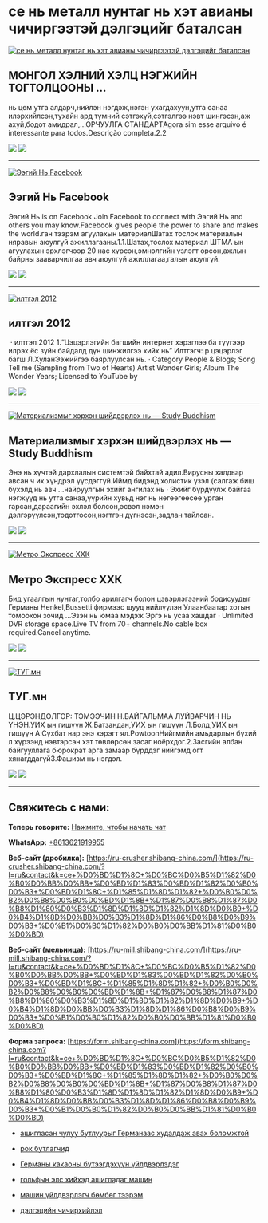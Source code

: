 # ce нь металл нунтаг нь хэт авианы чичиргээтэй дэлгэцийг баталсан

<a href="https://swt.shibang-china.com/?l=ru&img&k=ce+%D0%BD%D1%8C+%D0%BC%D0%B5%D1%82%D0%B0%D0%BB%D0%BB+%D0%BD%D1%83%D0%BD%D1%82%D0%B0%D0%B3+%D0%BD%D1%8C+%D1%85%D1%8D%D1%82+%D0%B0%D0%B2%D0%B8%D0%B0%D0%BD%D1%8B+%D1%87%D0%B8%D1%87%D0%B8%D1%80%D0%B3%D1%8D%D1%8D%D1%82%D1%8D%D0%B9+%D0%B4%D1%8D%D0%BB%D0%B3%D1%8D%D1%86%D0%B8%D0%B9%D0%B3+%D0%B1%D0%B0%D1%82%D0%B0%D0%BB%D1%81%D0%B0%D0%BD" target="_blank">![ce нь металл нунтаг нь хэт авианы чичиргээтэй дэлгэцийг баталсан](http://static.shibang-china.com/all-800x300/774.jpg)</a>

## МОНГОЛ ХЭЛНИЙ ХЭЛЦ НЭГЖИЙН ТОГТОЛЦООНЫ …
нь цөм утга алдарч,нийлэн нэгдэж,нэгэн ухагдахуун,утга санаа илэрхийлсэн,тухайн ард түмний сэтгэхүй,сэтгэлгээ нэвт шингэсэн,аж ахуй,бодот амидрал,…ОРЧУУЛГА СТАНДАРТAgora sim esse arquivo &#233; interessante para todos.Descri&#231;&#227;o completa.2.2


<a href="https://whatsapp.shibangsoft.com/WhatsApp.php" target="_blank" title="WhatsApp">![](http://static.shibang-china.com/icon/whatsapp.png)</a> <a href="https://swt.shibang-china.com/?l=ru&icon&k=ce+%D0%BD%D1%8C+%D0%BC%D0%B5%D1%82%D0%B0%D0%BB%D0%BB+%D0%BD%D1%83%D0%BD%D1%82%D0%B0%D0%B3+%D0%BD%D1%8C+%D1%85%D1%8D%D1%82+%D0%B0%D0%B2%D0%B8%D0%B0%D0%BD%D1%8B+%D1%87%D0%B8%D1%87%D0%B8%D1%80%D0%B3%D1%8D%D1%8D%D1%82%D1%8D%D0%B9+%D0%B4%D1%8D%D0%BB%D0%B3%D1%8D%D1%86%D0%B8%D0%B9%D0%B3+%D0%B1%D0%B0%D1%82%D0%B0%D0%BB%D1%81%D0%B0%D0%BD" target="_blank">![](http://static.shibang-china.com/icon/chat-ru.png)</a>

---

<a href="https://swt.shibang-china.com/?l=ru&img&k=ce+%D0%BD%D1%8C+%D0%BC%D0%B5%D1%82%D0%B0%D0%BB%D0%BB+%D0%BD%D1%83%D0%BD%D1%82%D0%B0%D0%B3+%D0%BD%D1%8C+%D1%85%D1%8D%D1%82+%D0%B0%D0%B2%D0%B8%D0%B0%D0%BD%D1%8B+%D1%87%D0%B8%D1%87%D0%B8%D1%80%D0%B3%D1%8D%D1%8D%D1%82%D1%8D%D0%B9+%D0%B4%D1%8D%D0%BB%D0%B3%D1%8D%D1%86%D0%B8%D0%B9%D0%B3+%D0%B1%D0%B0%D1%82%D0%B0%D0%BB%D1%81%D0%B0%D0%BD" target="_blank">![Ээгий Нь Facebook](http://static.shibang-china.com/all-800x300/66.jpg)</a>

## Ээгий Нь Facebook
Ээгий Нь is on Facebook.Join Facebook to connect with Ээгий Нь and others you may know.Facebook gives people the power to share and makes the world.ган тээрэм агуулахын материалШатах тослох материалын няравын аюулгүй ажиллагааны.1.1.Шатах,тослох материал ШТМА ын агуулахын эрхлэгчээр 20 нас хүрсэн,эмнэлгийн үзлэгт орсон,ажлын байрны зааварчилгаа авч аюулгүй ажиллагаа,галын аюулгүй.


<a href="https://whatsapp.shibangsoft.com/WhatsApp.php" target="_blank" title="WhatsApp">![](http://static.shibang-china.com/icon/whatsapp.png)</a> <a href="https://swt.shibang-china.com/?l=ru&icon&k=ce+%D0%BD%D1%8C+%D0%BC%D0%B5%D1%82%D0%B0%D0%BB%D0%BB+%D0%BD%D1%83%D0%BD%D1%82%D0%B0%D0%B3+%D0%BD%D1%8C+%D1%85%D1%8D%D1%82+%D0%B0%D0%B2%D0%B8%D0%B0%D0%BD%D1%8B+%D1%87%D0%B8%D1%87%D0%B8%D1%80%D0%B3%D1%8D%D1%8D%D1%82%D1%8D%D0%B9+%D0%B4%D1%8D%D0%BB%D0%B3%D1%8D%D1%86%D0%B8%D0%B9%D0%B3+%D0%B1%D0%B0%D1%82%D0%B0%D0%BB%D1%81%D0%B0%D0%BD" target="_blank">![](http://static.shibang-china.com/icon/chat-ru.png)</a>

---

<a href="https://swt.shibang-china.com/?l=ru&img&k=ce+%D0%BD%D1%8C+%D0%BC%D0%B5%D1%82%D0%B0%D0%BB%D0%BB+%D0%BD%D1%83%D0%BD%D1%82%D0%B0%D0%B3+%D0%BD%D1%8C+%D1%85%D1%8D%D1%82+%D0%B0%D0%B2%D0%B8%D0%B0%D0%BD%D1%8B+%D1%87%D0%B8%D1%87%D0%B8%D1%80%D0%B3%D1%8D%D1%8D%D1%82%D1%8D%D0%B9+%D0%B4%D1%8D%D0%BB%D0%B3%D1%8D%D1%86%D0%B8%D0%B9%D0%B3+%D0%B1%D0%B0%D1%82%D0%B0%D0%BB%D1%81%D0%B0%D0%BD" target="_blank">![илтгэл 2012](http://static.shibang-china.com/all-800x300/1317.jpg)</a>

## илтгэл 2012
&nbsp;&#0183;&#32;илтгэл 2012 1.“Цэцэрлэгийн багшийн интернет хэрэглээ ба түүгээр илрэх ёс зүйн байдалд дүн шинжилгээ хийх нь” Илтгэгч: р цэцэрлэг багш Л.ХуланЭэжийгээ баярлуулсан нь.&nbsp;&#0183;&#32;Category People &amp; Blogs; Song Tell me (Sampling from Two of Hearts) Artist Wonder Girls; Album The Wonder Years; Licensed to YouTube by


<a href="https://whatsapp.shibangsoft.com/WhatsApp.php" target="_blank" title="WhatsApp">![](http://static.shibang-china.com/icon/whatsapp.png)</a> <a href="https://swt.shibang-china.com/?l=ru&icon&k=ce+%D0%BD%D1%8C+%D0%BC%D0%B5%D1%82%D0%B0%D0%BB%D0%BB+%D0%BD%D1%83%D0%BD%D1%82%D0%B0%D0%B3+%D0%BD%D1%8C+%D1%85%D1%8D%D1%82+%D0%B0%D0%B2%D0%B8%D0%B0%D0%BD%D1%8B+%D1%87%D0%B8%D1%87%D0%B8%D1%80%D0%B3%D1%8D%D1%8D%D1%82%D1%8D%D0%B9+%D0%B4%D1%8D%D0%BB%D0%B3%D1%8D%D1%86%D0%B8%D0%B9%D0%B3+%D0%B1%D0%B0%D1%82%D0%B0%D0%BB%D1%81%D0%B0%D0%BD" target="_blank">![](http://static.shibang-china.com/icon/chat-ru.png)</a>

---

<a href="https://swt.shibang-china.com/?l=ru&img&k=ce+%D0%BD%D1%8C+%D0%BC%D0%B5%D1%82%D0%B0%D0%BB%D0%BB+%D0%BD%D1%83%D0%BD%D1%82%D0%B0%D0%B3+%D0%BD%D1%8C+%D1%85%D1%8D%D1%82+%D0%B0%D0%B2%D0%B8%D0%B0%D0%BD%D1%8B+%D1%87%D0%B8%D1%87%D0%B8%D1%80%D0%B3%D1%8D%D1%8D%D1%82%D1%8D%D0%B9+%D0%B4%D1%8D%D0%BB%D0%B3%D1%8D%D1%86%D0%B8%D0%B9%D0%B3+%D0%B1%D0%B0%D1%82%D0%B0%D0%BB%D1%81%D0%B0%D0%BD" target="_blank">![Материализмыг хэрхэн шийдвэрлэх нь — Study Buddhism](http://static.shibang-china.com/all-800x300/102.jpg)</a>

## Материализмыг хэрхэн шийдвэрлэх нь — Study Buddhism
Энэ нь хүчтэй дархлалын системтэй байхтай адил.Вирусны халдвар авсан ч их хүндрэл үүсдэггүй.Иймд бидэнд холистик үзэл (салгаж биш бүхэлд нь авч …найруулгын эхийг ангилах нь&nbsp;&#0183;&#32;Эхийг бүрдүүлж байгаа нэгжүүд нь утга санаа,үүрийн хувьд нэг нь нөгөөгөөсөө урган гарсан,дараагийн эхлэл болсон,эсвэл нэмэн дэлгэрүүлсэн,тодотгосон,нэгтгэн дүгнэсэн,задлан тайлсан.


<a href="https://whatsapp.shibangsoft.com/WhatsApp.php" target="_blank" title="WhatsApp">![](http://static.shibang-china.com/icon/whatsapp.png)</a> <a href="https://swt.shibang-china.com/?l=ru&icon&k=ce+%D0%BD%D1%8C+%D0%BC%D0%B5%D1%82%D0%B0%D0%BB%D0%BB+%D0%BD%D1%83%D0%BD%D1%82%D0%B0%D0%B3+%D0%BD%D1%8C+%D1%85%D1%8D%D1%82+%D0%B0%D0%B2%D0%B8%D0%B0%D0%BD%D1%8B+%D1%87%D0%B8%D1%87%D0%B8%D1%80%D0%B3%D1%8D%D1%8D%D1%82%D1%8D%D0%B9+%D0%B4%D1%8D%D0%BB%D0%B3%D1%8D%D1%86%D0%B8%D0%B9%D0%B3+%D0%B1%D0%B0%D1%82%D0%B0%D0%BB%D1%81%D0%B0%D0%BD" target="_blank">![](http://static.shibang-china.com/icon/chat-ru.png)</a>

---

<a href="https://swt.shibang-china.com/?l=ru&img&k=ce+%D0%BD%D1%8C+%D0%BC%D0%B5%D1%82%D0%B0%D0%BB%D0%BB+%D0%BD%D1%83%D0%BD%D1%82%D0%B0%D0%B3+%D0%BD%D1%8C+%D1%85%D1%8D%D1%82+%D0%B0%D0%B2%D0%B8%D0%B0%D0%BD%D1%8B+%D1%87%D0%B8%D1%87%D0%B8%D1%80%D0%B3%D1%8D%D1%8D%D1%82%D1%8D%D0%B9+%D0%B4%D1%8D%D0%BB%D0%B3%D1%8D%D1%86%D0%B8%D0%B9%D0%B3+%D0%B1%D0%B0%D1%82%D0%B0%D0%BB%D1%81%D0%B0%D0%BD" target="_blank">![Метро Экспресс ХХК](http://static.shibang-china.com/all-800x300/192.jpg)</a>

## Метро Экспресс ХХК
Бид угаалгын нунтаг,толбо арилгагч болон цэвэрлэгээний бодисуудыг Германы Henkel,Bussetti фирмээс шууд нийлүүлэн Улаанбаатар хотын томоохон зочид …Эзэн нь юмаа мэдэж Эргэ нь усаа хашдаг&nbsp;&#0183;&#32;Unlimited DVR storage space.Live TV from 70+ channels.No cable box required.Cancel anytime.


<a href="https://whatsapp.shibangsoft.com/WhatsApp.php" target="_blank" title="WhatsApp">![](http://static.shibang-china.com/icon/whatsapp.png)</a> <a href="https://swt.shibang-china.com/?l=ru&icon&k=ce+%D0%BD%D1%8C+%D0%BC%D0%B5%D1%82%D0%B0%D0%BB%D0%BB+%D0%BD%D1%83%D0%BD%D1%82%D0%B0%D0%B3+%D0%BD%D1%8C+%D1%85%D1%8D%D1%82+%D0%B0%D0%B2%D0%B8%D0%B0%D0%BD%D1%8B+%D1%87%D0%B8%D1%87%D0%B8%D1%80%D0%B3%D1%8D%D1%8D%D1%82%D1%8D%D0%B9+%D0%B4%D1%8D%D0%BB%D0%B3%D1%8D%D1%86%D0%B8%D0%B9%D0%B3+%D0%B1%D0%B0%D1%82%D0%B0%D0%BB%D1%81%D0%B0%D0%BD" target="_blank">![](http://static.shibang-china.com/icon/chat-ru.png)</a>

---

<a href="https://swt.shibang-china.com/?l=ru&img&k=ce+%D0%BD%D1%8C+%D0%BC%D0%B5%D1%82%D0%B0%D0%BB%D0%BB+%D0%BD%D1%83%D0%BD%D1%82%D0%B0%D0%B3+%D0%BD%D1%8C+%D1%85%D1%8D%D1%82+%D0%B0%D0%B2%D0%B8%D0%B0%D0%BD%D1%8B+%D1%87%D0%B8%D1%87%D0%B8%D1%80%D0%B3%D1%8D%D1%8D%D1%82%D1%8D%D0%B9+%D0%B4%D1%8D%D0%BB%D0%B3%D1%8D%D1%86%D0%B8%D0%B9%D0%B3+%D0%B1%D0%B0%D1%82%D0%B0%D0%BB%D1%81%D0%B0%D0%BD" target="_blank">![ТУГ.мн](http://static.shibang-china.com/all-800x300/383.jpg)</a>

## ТУГ.мн
Ц.ЦЭРЭНДОЛГОР: ТЭМЭЭЧИН Н.БАЙГАЛЬМАА ЛУЙВАРЧИН НЬ ҮНЭН.УИХ ын гишүүн Ж.Батзандан,УИХ ын гишүүн Л.Болд,УИХ ын гишүүн А.Сүхбат нар энэ хэрэгт ял.PowtoonНийгмийн амьдарлын бүхий л хүрээнд нэвтэрсэн хэт төвлөрсөн засаг ноёрхдог.2.Засгийн албан байгууллага бюрократ арга замаар бүрддэг нийгэмд огт хянагддагүй3.Фашизм нь нэгдэл.


<a href="https://whatsapp.shibangsoft.com/WhatsApp.php" target="_blank" title="WhatsApp">![](http://static.shibang-china.com/icon/whatsapp.png)</a> <a href="https://swt.shibang-china.com/?l=ru&icon&k=ce+%D0%BD%D1%8C+%D0%BC%D0%B5%D1%82%D0%B0%D0%BB%D0%BB+%D0%BD%D1%83%D0%BD%D1%82%D0%B0%D0%B3+%D0%BD%D1%8C+%D1%85%D1%8D%D1%82+%D0%B0%D0%B2%D0%B8%D0%B0%D0%BD%D1%8B+%D1%87%D0%B8%D1%87%D0%B8%D1%80%D0%B3%D1%8D%D1%8D%D1%82%D1%8D%D0%B9+%D0%B4%D1%8D%D0%BB%D0%B3%D1%8D%D1%86%D0%B8%D0%B9%D0%B3+%D0%B1%D0%B0%D1%82%D0%B0%D0%BB%D1%81%D0%B0%D0%BD" target="_blank">![](http://static.shibang-china.com/icon/chat-ru.png)</a>

---
## Свяжитесь с нами:

**Теперь говорите:** [Нажмите, чтобы начать чат](https://swt.shibang-china.com?l=ru&contact&k=ce+%D0%BD%D1%8C+%D0%BC%D0%B5%D1%82%D0%B0%D0%BB%D0%BB+%D0%BD%D1%83%D0%BD%D1%82%D0%B0%D0%B3+%D0%BD%D1%8C+%D1%85%D1%8D%D1%82+%D0%B0%D0%B2%D0%B8%D0%B0%D0%BD%D1%8B+%D1%87%D0%B8%D1%87%D0%B8%D1%80%D0%B3%D1%8D%D1%8D%D1%82%D1%8D%D0%B9+%D0%B4%D1%8D%D0%BB%D0%B3%D1%8D%D1%86%D0%B8%D0%B9%D0%B3+%D0%B1%D0%B0%D1%82%D0%B0%D0%BB%D1%81%D0%B0%D0%BD)

**WhatsApp:**  [+8613621919955](https://whatsapp.shibangsoft.com/WhatsApp.php)

**Веб-сайт (дробилка):** [https://ru-crusher.shibang-china.com/](https://ru-crusher.shibang-china.com/?l=ru&contact&k=ce+%D0%BD%D1%8C+%D0%BC%D0%B5%D1%82%D0%B0%D0%BB%D0%BB+%D0%BD%D1%83%D0%BD%D1%82%D0%B0%D0%B3+%D0%BD%D1%8C+%D1%85%D1%8D%D1%82+%D0%B0%D0%B2%D0%B8%D0%B0%D0%BD%D1%8B+%D1%87%D0%B8%D1%87%D0%B8%D1%80%D0%B3%D1%8D%D1%8D%D1%82%D1%8D%D0%B9+%D0%B4%D1%8D%D0%BB%D0%B3%D1%8D%D1%86%D0%B8%D0%B9%D0%B3+%D0%B1%D0%B0%D1%82%D0%B0%D0%BB%D1%81%D0%B0%D0%BD)

**Веб-сайт (мельница):** [https://ru-mill.shibang-china.com/](https://ru-mill.shibang-china.com/?l=ru&contact&k=ce+%D0%BD%D1%8C+%D0%BC%D0%B5%D1%82%D0%B0%D0%BB%D0%BB+%D0%BD%D1%83%D0%BD%D1%82%D0%B0%D0%B3+%D0%BD%D1%8C+%D1%85%D1%8D%D1%82+%D0%B0%D0%B2%D0%B8%D0%B0%D0%BD%D1%8B+%D1%87%D0%B8%D1%87%D0%B8%D1%80%D0%B3%D1%8D%D1%8D%D1%82%D1%8D%D0%B9+%D0%B4%D1%8D%D0%BB%D0%B3%D1%8D%D1%86%D0%B8%D0%B9%D0%B3+%D0%B1%D0%B0%D1%82%D0%B0%D0%BB%D1%81%D0%B0%D0%BD)

**Форма запроса:** [https://form.shibang-china.com](https://form.shibang-china.com?l=ru&contact&k=ce+%D0%BD%D1%8C+%D0%BC%D0%B5%D1%82%D0%B0%D0%BB%D0%BB+%D0%BD%D1%83%D0%BD%D1%82%D0%B0%D0%B3+%D0%BD%D1%8C+%D1%85%D1%8D%D1%82+%D0%B0%D0%B2%D0%B8%D0%B0%D0%BD%D1%8B+%D1%87%D0%B8%D1%87%D0%B8%D1%80%D0%B3%D1%8D%D1%8D%D1%82%D1%8D%D0%B9+%D0%B4%D1%8D%D0%BB%D0%B3%D1%8D%D1%86%D0%B8%D0%B9%D0%B3+%D0%B1%D0%B0%D1%82%D0%B0%D0%BB%D1%81%D0%B0%D0%BD)

* [ашигласан чулуу бутлуурыг Германаас худалдаж авах боломжтой](../127/%D0%B0%D1%88%D0%B8%D0%B3%D0%BB%D0%B0%D1%81%D0%B0%D0%BD%20%D1%87%D1%83%D0%BB%D1%83%D1%83%20%D0%B1%D1%83%D1%82%D0%BB%D1%83%D1%83%D1%80%D1%8B%D0%B3%20%D0%93%D0%B5%D1%80%D0%BC%D0%B0%D0%BD%D0%B0%D0%B0%D1%81%20%D1%85%D1%83%D0%B4%D0%B0%D0%BB%D0%B4%D0%B0%D0%B6%20%D0%B0%D0%B2%D0%B0%D1%85%20%D0%B1%D0%BE%D0%BB%D0%BE%D0%BC%D0%B6%D1%82%D0%BE%D0%B9.md)

* [рок бутлагчид](../127/%D1%80%D0%BE%D0%BA%20%D0%B1%D1%83%D1%82%D0%BB%D0%B0%D0%B3%D1%87%D0%B8%D0%B4.md)

* [Германы какаоны бүтээгдэхүүн үйлдвэрлэдэг](../127/%D0%93%D0%B5%D1%80%D0%BC%D0%B0%D0%BD%D1%8B%20%D0%BA%D0%B0%D0%BA%D0%B0%D0%BE%D0%BD%D1%8B%20%D0%B1%D2%AF%D1%82%D1%8D%D1%8D%D0%B3%D0%B4%D1%8D%D1%85%D2%AF%D2%AF%D0%BD%20%D2%AF%D0%B9%D0%BB%D0%B4%D0%B2%D1%8D%D1%80%D0%BB%D1%8D%D0%B4%D1%8D%D0%B3.md)

* [гольфын элс хийхэд ашигладаг машин](../130/%D0%B3%D0%BE%D0%BB%D1%8C%D1%84%D1%8B%D0%BD%20%D1%8D%D0%BB%D1%81%20%D1%85%D0%B8%D0%B9%D1%85%D1%8D%D0%B4%20%D0%B0%D1%88%D0%B8%D0%B3%D0%BB%D0%B0%D0%B4%D0%B0%D0%B3%20%D0%BC%D0%B0%D1%88%D0%B8%D0%BD.md)

* [машин үйлдвэрлэгч бөмбөг тээрэм](../126/%D0%BC%D0%B0%D1%88%D0%B8%D0%BD%20%D2%AF%D0%B9%D0%BB%D0%B4%D0%B2%D1%8D%D1%80%D0%BB%D1%8D%D0%B3%D1%87%20%D0%B1%D3%A9%D0%BC%D0%B1%D3%A9%D0%B3%20%D1%82%D1%8D%D1%8D%D1%80%D1%8D%D0%BC.md)

* [дэлгэцийн чичирхийлэл](../126/%D0%B4%D1%8D%D0%BB%D0%B3%D1%8D%D1%86%D0%B8%D0%B9%D0%BD%20%D1%87%D0%B8%D1%87%D0%B8%D1%80%D1%85%D0%B8%D0%B9%D0%BB%D1%8D%D0%BB.md)
